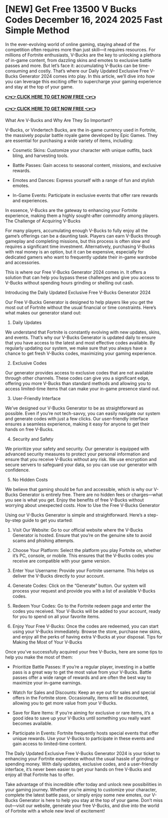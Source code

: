# [NEW] Get Free 13500 V Bucks Codes December 16, 2024  2025 Fast Simple Method

In the ever-evolving world of online gaming, staying ahead of the competition often requires more than just skill—it requires resources. For millions of Fortnite enthusiasts, V-Bucks are the key to unlocking a plethora of in-game content, from dazzling skins and emotes to exclusive battle passes and more. But let’s face it: accumulating V-Bucks can be time-consuming and costly. That’s where our Daily Updated Exclusive Free V-Bucks Generator 2024 comes into play. In this article, we’ll dive into how you can leverage this exciting offer to supercharge your gaming experience and stay at the top of your game.

**[👉👉 CLICK HERE TO GET NOW FREE 👈👈](https://tinyurl.com/2dra9vfc)**

**[👉👉 CLICK HERE TO GET NOW FREE 👈👈](https://tinyurl.com/2dra9vfc)**


What Are V-Bucks and Why Are They So Important?

V-Bucks, or Vindertech Bucks, are the in-game currency used in Fortnite, the massively popular battle royale game developed by Epic Games. They are essential for purchasing a wide variety of items, including:

- Cosmetic Skins: Customize your character with unique outfits, back bling, and harvesting tools.

- Battle Passes: Gain access to seasonal content, missions, and exclusive rewards.

- Emotes and Dances: Express yourself with a range of fun and stylish emotes.

- In-Game Events: Participate in exclusive events that offer rare rewards and experiences.

In essence, V-Bucks are the gateway to enhancing your Fortnite experience, making them a highly sought-after commodity among players.
The Challenge of Acquiring V-Bucks

For many players, accumulating enough V-Bucks to fully enjoy all the game’s offerings can be a daunting task. Players can earn V-Bucks through gameplay and completing missions, but this process is often slow and requires a significant time investment. Alternatively, purchasing V-Bucks with real money is an option, but it can be expensive, especially for dedicated gamers who want to frequently update their in-game wardrobe and accessories.

This is where our Free V-Bucks Generator 2024 comes in. It offers a solution that can help you bypass these challenges and give you access to V-Bucks without spending hours grinding or shelling out cash.

Introducing the Daily Updated Exclusive Free V-Bucks Generator 2024

Our Free V-Bucks Generator is designed to help players like you get the most out of Fortnite without the usual financial or time constraints. Here’s what makes our generator stand out:

1. Daily Updates

We understand that Fortnite is constantly evolving with new updates, skins, and events. That’s why our V-Bucks Generator is updated daily to ensure that you have access to the latest and most effective codes available. By regularly updating our system, we make sure that you always have a chance to get fresh V-Bucks codes, maximizing your gaming experience.

2. Exclusive Codes

Our generator provides access to exclusive codes that are not available through other channels. These codes can give you a significant edge, offering you more V-Bucks than standard methods and allowing you to access limited-time items that can make your in-game presence stand out.

3. User-Friendly Interface

We’ve designed our V-Bucks Generator to be as straightforward as possible. Even if you’re not tech-savvy, you can easily navigate our system and generate codes with just a few clicks. Our user-friendly interface ensures a seamless experience, making it easy for anyone to get their hands on free V-Bucks.

4. Security and Safety

We prioritize your safety and security. Our generator is equipped with advanced security measures to protect your personal information and ensure that you receive V-Bucks without any risk. We use encryption and secure servers to safeguard your data, so you can use our generator with confidence.

5. No Hidden Costs

We believe that gaming should be fun and accessible, which is why our V-Bucks Generator is entirely free. There are no hidden fees or charges—what you see is what you get. Enjoy the benefits of free V-Bucks without worrying about unexpected costs.
How to Use the Free V-Bucks Generator

Using our V-Bucks Generator is simple and straightforward. Here’s a step-by-step guide to get you started:

1. Visit Our Website: Go to our official website where the V-Bucks Generator is hosted. Ensure that you’re on the genuine site to avoid scams and phishing attempts.

2. Choose Your Platform: Select the platform you play Fortnite on, whether it’s PC, console, or mobile. This ensures that the V-Bucks codes you receive are compatible with your game version.

3. Enter Your Username: Provide your Fortnite username. This helps us deliver the V-Bucks directly to your account.

4. Generate Codes: Click on the “Generate” button. Our system will process your request and provide you with a list of available V-Bucks codes.

5. Redeem Your Codes: Go to the Fortnite redeem page and enter the codes you received. Your V-Bucks will be added to your account, ready for you to spend on all your favorite items.

6. Enjoy Your Free V-Bucks: Once the codes are redeemed, you can start using your V-Bucks immediately. Browse the store, purchase new skins, and enjoy all the perks of having extra V-Bucks at your disposal.
Tips for Making the Most of Your V-Bucks

Once you’ve successfully acquired your free V-Bucks, here are some tips to help you make the most of them:

- Prioritize Battle Passes: If you’re a regular player, investing in a battle pass is a great way to get the most value from your V-Bucks. Battle passes offer a wide range of rewards and are often the best way to maximize your in-game earnings.

- Watch for Sales and Discounts: Keep an eye out for sales and special offers in the Fortnite store. Occasionally, items will be discounted, allowing you to get more value from your V-Bucks.

- Save for Rare Items: If you’re aiming for exclusive or rare items, it’s a good idea to save up your V-Bucks until something you really want becomes available.

- Participate in Events: Fortnite frequently hosts special events that offer unique rewards. Use your V-Bucks to participate in these events and gain access to limited-time content.

The Daily Updated Exclusive Free V-Bucks Generator 2024 is your ticket to enhancing your Fortnite experience without the usual hassle of grinding or spending money. With daily updates, exclusive codes, and a user-friendly interface, it’s never been easier to get your hands on free V-Bucks and enjoy all that Fortnite has to offer.

Take advantage of this incredible offer today and unlock new possibilities in your gaming journey. Whether you’re aiming to customize your character, complete the latest battle pass, or simply enjoy some new emotes, our V-Bucks Generator is here to help you stay at the top of your game. Don’t miss out—visit our website, generate your free V-Bucks, and dive into the world of Fortnite with a whole new level of excitement!

